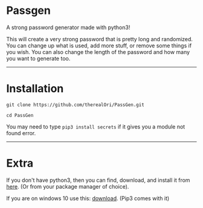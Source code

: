 # Passgen
A strong password generator made with python3!


This will create a very strong password that is pretty long and randomized.
You can change up what is used, add more stuff, or remove some things if you wish. You can also change the length of the password and how many you want to generate too.
__ __

# Installation

`git clone https://github.com/therealOri/PassGen.git`

`cd PassGen`

You may need to type `pip3 install secrets` if it gives you a module not found error.
__ __

# Extra
If you don't have python3, then you can find, download, and install it from [here](https://www.python.org/downloads/). (Or from your package manager of choice).

If you are on windows 10 use this: [download](https://www.python.org/ftp/python/3.9.6/python-3.9.6-amd64.exe). (Pip3 comes with it)
